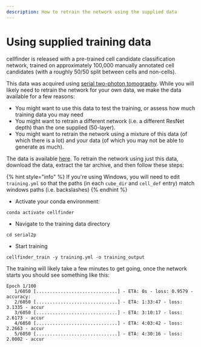 ```yaml
---
description: How to retrain the network using the supplied data
---
```


# Using supplied training data

cellfinder is released with a pre-trained cell candidate classification network, trained on approximately 100,000 manually annotated cell candidates \(with a roughly 50/50 split between cells and non-cells\).

This data was acquired using [serial two-photon tomography](https://www.nature.com/articles/nmeth.1854). While you will likely need to retrain the network for your own data, we make the data available for a few reasons:

* You might want to use this data to test the training, or assess how much training data you may need
* You might want to retrain a different network \(i.e. a different ResNet depth\) than the one supplied \(50-layer\).
* You might want to retrain the network using a mixture of this data \(of which there is a lot\) and your data \(of which you may not be able to generate as much\).

The data is available [here](https://gin.g-node.org/cellfinder/training_data/raw/master/serial2p.tar.gz). To retrain the network using just this data, download the data, extract the tar archive, and then follow these steps:

{% hint style="info" %}
If you're using Windows, you will need to edit `training.yml` so that the paths \(in each `cube_dir` and `cell_def` entry\) match windows paths \(i.e. backslashes\)
{% endhint %}

* Activate your conda environment:

```text
conda activate cellfinder
```

* Navigate to the training data directory

```text
cd serial2p
```

* Start training

```text
cellfinder_train -y training.yml -o training_output
```

The training will likely take a few minutes to get going, once the network starts you should see something like this:

```text
Epoch 1/100
   1/6050 [..............................] - ETA: 0s - loss: 0.9579 - accuracy:    
   2/6050 [..............................] - ETA: 1:33:47 - loss: 3.1335 - accur   
   3/6050 [..............................] - ETA: 3:10:17 - loss: 2.6173 - accur   
   4/6050 [..............................] - ETA: 4:03:42 - loss: 2.2663 - accur   
   5/6050 [..............................] - ETA: 4:30:16 - loss: 2.0002 - accur   
```



